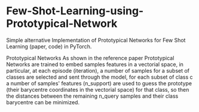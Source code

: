 # Few-Shot-Learning-using-Prototypical-Network
Simple alternative Implementation of Prototypical Networks for Few Shot Learning (paper, code) in PyTorch.

Prototypical Networks
As shown in the reference paper Prototypical Networks are trained to embed samples features in a vectorial space, in particular, at each episode (iteration), a number of samples for a subset of classes are selected and sent through the model, for each subset of class c a number of samples' features (n_support) are used to guess the prototype (their barycentre coordinates in the vectorial space) for that class, so then the distances between the remaining n_query samples and their class barycentre can be minimized.
